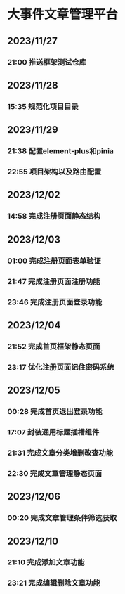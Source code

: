 #   大事件文章管理平台
## 2023/11/27
### 21:00   推送框架测试仓库
## 2023/11/28
### 15:35   规范化项目目录
## 2023/11/29
### 21:38   配置element-plus和pinia
### 22:55   项目架构以及路由配置
## 2023/12/02
### 14:58   完成注册页面静态结构
## 2023/12/03
### 01:00   完成注册页面表单验证
### 21:47   完成注册页面注册功能
### 23:46   完成注册页面登录功能
## 2023/12/04
### 21:52   完成首页框架静态页面
### 23:17   优化注册页面记住密码系统
## 2023/12/05
### 00:28   完成首页退出登录功能
### 17:07   封装通用标题插槽组件
### 21:31   完成文章分类增删改查功能
### 22:30   完成文章管理静态页面
## 2023/12/06
### 00:20   完成文章管理条件筛选获取
## 2023/12/10
### 21:10   完成添加文章功能
### 23:21   完成编辑删除文章功能